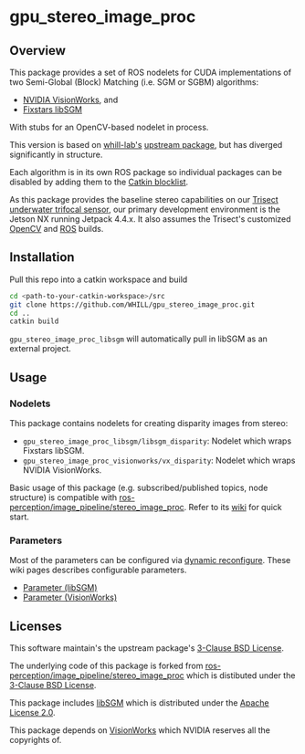 # gpu_stereo_image_proc 

## Overview

This package provides a set of ROS nodelets for CUDA implementations of two Semi-Global (Block) Matching (i.e. SGM or SGBM) algorithms:

* [NVIDIA VisionWorks](https://developer.nvidia.com/embedded/visionworks), and
* [Fixstars libSGM](https://github.com/fixstars/libSGM)

With stubs for an OpenCV-based nodelet in process.

This version is based on [whill-lab's](https://github.com/whill-labs) [upstream package](https://github.com/whill-labs/gpu_stereo_image_proc), but has diverged significantly in structure.

Each algorithm is in its own ROS package so individual packages can be disabled by adding them to the [Catkin blocklist](https://catkin-tools.readthedocs.io/en/latest/verbs/catkin_config.html#whitelisting-and-blacklisting-packages). 

As this package provides the baseline stereo capabilities on our [Trisect underwater trifocal sensor](https://trisect-perception-sensor.gitlab.io/), our primary development environment is the Jetson NX running Jetpack 4.4.x.   It also assumes the Trisect's customized [OpenCV](https://gitlab.com/apl-ocean-engineering/jetson/buildopencv) and [ROS](https://gitlab.com/apl-ocean-engineering/jetson/buildros1) builds.

## Installation

Pull this repo into a catkin workspace and build

```sh
cd <path-to-your-catkin-workspace>/src
git clone https://github.com/WHILL/gpu_stereo_image_proc.git
cd ..
catkin build
```

`gpu_stereo_image_proc_libsgm` will automatically pull in libSGM as an external project.


## Usage

### Nodelets

This package contains nodelets for creating disparity images from stereo:

* `gpu_stereo_image_proc_libsgm/libsgm_disparity`:  Nodelet which wraps Fixstars libSGM.
* `gpu_stereo_image_proc_visionworks/vx_disparity`:  Nodelet which wraps NVIDIA VisionWorks.

Basic usage of this package (e.g. subscribed/published topics, node structure) is compatible with [ros-perception/image_pipeline/stereo_image_proc](https://github.com/ros-perception/image_pipeline/tree/melodic/stereo_image_proc). Refer to its [wiki](http://wiki.ros.org/stereo_image_proc?distro=melodic) for quick start.

### Parameters

Most of the parameters can be configured via [dynamic reconfigure](http://wiki.ros.org/dynamic_reconfigure). These wiki pages describes configurable parameters.

- [Parameter (libSGM)](https://github.com/WHILL/gpu_stereo_image_proc/wiki/Parameter-(libSGM))
- [Parameter (VisionWorks)](https://github.com/WHILL/gpu_stereo_image_proc/wiki/Parameter-(VisionWorks))

## Licenses

This software maintain's the upstream package's [3-Clause BSD License](https://opensource.org/licenses/BSD-3-Clause).

The underlying code of this package is forked from [ros-perception/image_pipeline/stereo_image_proc](https://github.com/ros-perception/image_pipeline/tree/melodic/stereo_image_proc) which is distibuted under the [3-Clause BSD License](https://opensource.org/licenses/BSD-3-Clause).

This package includes [libSGM](https://github.com/fixstars/libSGM) which is distributed under the [Apache License 2.0](http://www.apache.org/licenses/LICENSE-2.0).

This package depends on [VisionWorks](https://developer.nvidia.com/embedded/visionworks) which NVIDIA reserves all the copyrights of.
